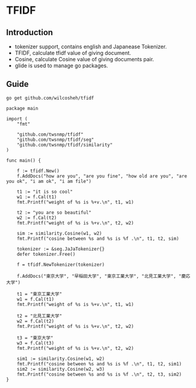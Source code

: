 # TFIDF

## Introduction

+ tokenizer support, contains english and Japanease Tokenizer.
+ TFIDF, calculate tfidf value of giving document.
+ Cosine, calculate Cosine value of giving documents pair.
+ glide is used to manage go packages.

## Guide

```
go get github.com/wilcosheh/tfidf
```


```
package main

import (
	"fmt"

	"github.com/twsnmp/tfidf"
	"github.com/twsnmp/tfidf/seg"
	"github.com/twsnmp/tfidf/similarity"
)

func main() {

	f := tfidf.New()
	f.AddDocs("how are you", "are you fine", "how old are you", "are you ok", "i am ok", "i am file")

	t1 := "it is so cool"
	w1 := f.Cal(t1)
	fmt.Printf("weight of %s is %+v.\n", t1, w1)

	t2 := "you are so beautiful"
	w2 := f.Cal(t2)
	fmt.Printf("weight of %s is %+v.\n", t2, w2)

	sim := similarity.Cosine(w1, w2)
	fmt.Printf("cosine between %s and %s is %f .\n", t1, t2, sim)

	tokenizer := &seg.JaJaTokenizer{}
	defer tokenizer.Free()

	f = tfidf.NewTokenizer(tokenizer)

	f.AddDocs("東京大学", "早稲田大学", "東京工業大学", "北見工業大学", "慶応大学")

	t1 = "東京工業大学"
	w1 = f.Cal(t1)
	fmt.Printf("weight of %s is %+v.\n", t1, w1)

	t2 = "北見工業大学"
	w2 = f.Cal(t2)
	fmt.Printf("weight of %s is %+v.\n", t2, w2)

	t3 = "東京大学"
	w3 = f.Cal(t3)
	fmt.Printf("weight of %s is %+v.\n", t2, w2)

	sim1 := similarity.Cosine(w1, w2)
	fmt.Printf("cosine between %s and %s is %f .\n", t1, t2, sim1)
	sim2 := similarity.Cosine(w2, w3)
	fmt.Printf("cosine between %s and %s is %f .\n", t2, t3, sim2)
}

```
